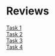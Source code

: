 # Reviews
[Task 1](./Task1.md) \
[Task 2](./Task2.md) \
[Task 3](./Task3.md) \
[Task 4](./Task4.md)
